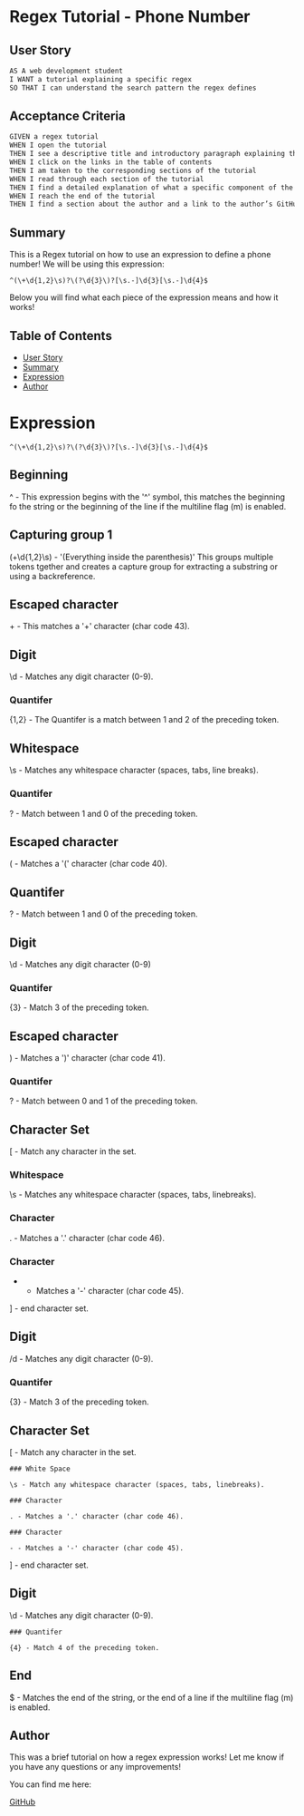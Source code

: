 # Regex Tutorial - Phone Number

<a href = "user-story"></a>

## User Story

```md
AS A web development student
I WANT a tutorial explaining a specific regex
SO THAT I can understand the search pattern the regex defines
```

## Acceptance Criteria

```md
GIVEN a regex tutorial
WHEN I open the tutorial
THEN I see a descriptive title and introductory paragraph explaining the purpose of the tutorial, a summary describing the regex featured in the tutorial, a table of contents linking to different sections that break down each component of the regex and explain what it does, and a section about the author with a link to the author’s GitHub profile
WHEN I click on the links in the table of contents
THEN I am taken to the corresponding sections of the tutorial
WHEN I read through each section of the tutorial
THEN I find a detailed explanation of what a specific component of the regex does
WHEN I reach the end of the tutorial
THEN I find a section about the author and a link to the author’s GitHub profile
```

<a href = "summary"></a>

## Summary

This is a Regex tutorial on how to use an expression to define a phone number! We will be using this expression: 

```
^(\+\d{1,2}\s)?\(?\d{3}\)?[\s.-]\d{3}[\s.-]\d{4}$
```

Below you will find what each piece of the expression means and how it works!

## Table of Contents

- [User Story](#user-story)
- [Summary](#summary)
- [Expression](#expression)
- [Author](#author)

<a href = "expression"></a>

# Expression

```
^(\+\d{1,2}\s)?\(?\d{3}\)?[\s.-]\d{3}[\s.-]\d{4}$
```

## Beginning

^ - This expression begins with the '^' symbol, this matches the beginning fo the string or the beginning of the line if the multiline flag (m) is enabled.

## Capturing group 1

(\+\d{1,2}\s) - '(Everything inside the parenthesis)' This groups multiple tokens tgether and creates a capture group for extracting a substring or using a backreference.

## Escaped character

\+ - This matches a '+' character (char code 43).

## Digit

\d - Matches any digit character (0-9).
  
  ### Quantifer
  
  {1,2} - The Quantifer is a match between 1 and 2 of the preceding token.

## Whitespace

\s - Matches any whitespace character (spaces, tabs, line breaks). 

  ### Quantifer
  
  ? - Match between 1 and 0 of the preceding token.
  
## Escaped character

\( - Matches a '(' character (char code 40).

  ## Quantifer
  
  ? - Match between 1 and 0 of the preceding token. 

## Digit 

\d - Matches any digit character (0-9)
  
   ### Quantifer
   
   {3} - Match 3 of the preceding token. 
   
 ## Escaped character 
 
 \) - Matches a ')' character (char code 41). 

  ### Quantifer
  
  ? - Match between 0 and 1 of the preceding token.
  
## Character Set

[ - Match any character in the set.

  ### Whitespace
  
  \s - Matches any whitespace character (spaces, tabs, linebreaks). 
  
  ### Character 
  
  . - Matches a '.' character (char code 46). 
  
  ### Character 
  
  - - Matches a '-' character (char code 45).
  
] - end character set. 

## Digit 

/d - Matches any digit character (0-9).

  ### Quantifer
  
  {3} - Match 3 of the preceding token.

## Character Set 

[ - Match any character in the set.

    ### White Space
    
    \s - Match any whitespace character (spaces, tabs, linebreaks).
    
    ### Character
    
    . - Matches a '.' character (char code 46).
    
    ### Character 
    
    - - Matches a '-' character (char code 45). 
] - end character set. 
    
  ## Digit
  
  \d - Matches any digit character (0-9).
  
    ### Quantifer
     
    {4} - Match 4 of the preceding token. 
     
 ## End
 
 $ - Matches the end of the string, or the end of a line if the multiline flag (m) is enabled. 

<a href = "author"></a>

## Author

This was a brief tutorial on how a regex expression works! Let me know if you have any questions or any improvements!

You can find me here:

[GitHub](https://github.com/joecliffordofficial)
